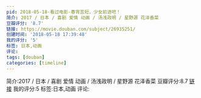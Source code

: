 ```yaml
---
pid: 2018-05-18-看过电影-春宵苦短，少女前进吧！
简介: 2017 / 日本 / 喜剧 爱情 动画 / 汤浅政明 / 星野源 花泽香菜
豆瓣评分: '8.7'
链接: https://movie.douban.com/subject/26935251/
创建时间: '2018-05-18 17:39:48'
我的评分: '5'
标签: 日本,动画
评论:
tags: [douban]
categories: [timeline]
---
```

简介:2017 / 日本 / 喜剧 爱情 动画 / 汤浅政明 / 星野源 花泽香菜
豆瓣评分:8.7
[链接](https://movie.douban.com/subject/26935251/)
我的评分:5
标签:日本,动画
评论:
